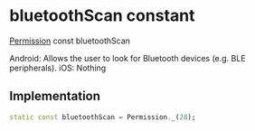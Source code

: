 


# bluetoothScan constant







[Permission](../../zego_uikit_prebuilt_live_audio_room/Permission-class.md) const bluetoothScan
  




<p>Android: Allows the user to look for Bluetooth devices
(e.g. BLE peripherals).
iOS: Nothing</p>



## Implementation

```dart
static const bluetoothScan = Permission._(28);
```







